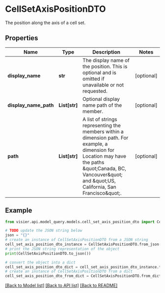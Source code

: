 # CellSetAxisPositionDTO

The position along the axis of a cell set.

## Properties

Name | Type | Description | Notes
------------ | ------------- | ------------- | -------------
**display_name** | **str** | The display name of the position. This is optional and is omitted if unavailable or not requested. | [optional] 
**display_name_path** | **List[str]** | Optional display name path of the member. | [optional] 
**path** | **List[str]** | A list of strings representing the members within a dimension path. For example,  a dimension for Location may have the paths \&quot;Canada, BC, Vancouver\&quot; and \&quot;US, California, San Francisco\&quot;. | [optional] 

## Example

```python
from visier.api.model_query.models.cell_set_axis_position_dto import CellSetAxisPositionDTO

# TODO update the JSON string below
json = "{}"
# create an instance of CellSetAxisPositionDTO from a JSON string
cell_set_axis_position_dto_instance = CellSetAxisPositionDTO.from_json(json)
# print the JSON string representation of the object
print(CellSetAxisPositionDTO.to_json())

# convert the object into a dict
cell_set_axis_position_dto_dict = cell_set_axis_position_dto_instance.to_dict()
# create an instance of CellSetAxisPositionDTO from a dict
cell_set_axis_position_dto_from_dict = CellSetAxisPositionDTO.from_dict(cell_set_axis_position_dto_dict)
```
[[Back to Model list]](../README.md#documentation-for-models) [[Back to API list]](../README.md#documentation-for-api-endpoints) [[Back to README]](../README.md)


